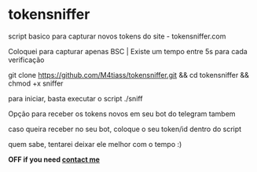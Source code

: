 # tokensniffer
script basico para capturar novos tokens do site - tokensniffer.com

Coloquei para capturar apenas BSC | Existe um tempo entre 5s para cada verificação

git clone https://github.com/M4tiass/tokensniffer.git && cd tokensniffer && chmod +x sniffer

para iniciar, basta executar o script ./sniff

Opção para receber os tokens novos em seu bot do telegram tambem

caso queira receber no seu bot, coloque o seu token/id dentro do script

quem sabe, tentarei deixar ele melhor com o tempo :)

****OFF if you need <a href="https://t.me/medroso">contact me</a>****
